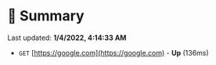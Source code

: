 # 📖 Summary
Last updated: **1/4/2022, 4:14:33 AM**

- `GET` [https://google.com](https://google.com) - **Up** (136ms)
